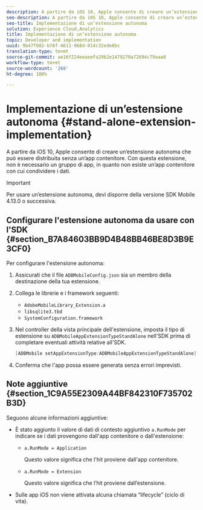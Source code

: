 ```yaml
---
description: A partire da iOS 10, Apple consente di creare un’estensione autonoma che può essere distribuita senza un’app contenitore. Con questa estensione, non è necessario un gruppo di app, in quanto non esiste un’app contenitore con cui condividere i dati.
seo-description: A partire da iOS 10, Apple consente di creare un’estensione autonoma che può essere distribuita senza un’app contenitore. Con questa estensione, non è necessario un gruppo di app, in quanto non esiste un’app contenitore con cui condividere i dati.
seo-title: Implementazione di un’estensione autonoma
solution: Experience Cloud,Analytics
title: Implementazione di un’estensione autonoma
topic: Developer and implementation
uuid: 9b47f082-b78f-4611-968d-014c32ede6bc
translation-type: tm+mt
source-git-commit: ae16f224eeaeefa29b2e1479270a72694c79aaa0
workflow-type: tm+mt
source-wordcount: '268'
ht-degree: 100%

---
```



# Implementazione di un’estensione autonoma {#stand-alone-extension-implementation}

A partire da iOS 10, Apple consente di creare un’estensione autonoma che può essere distribuita senza un’app contenitore. Con questa estensione, non è necessario un gruppo di app, in quanto non esiste un’app contenitore con cui condividere i dati.

>[!IMPORTANT]
>
>Per usare un’estensione autonoma, devi disporre della versione SDK Mobile 4.13.0 o successiva.

## Configurare l&#39;estensione autonoma da usare con l&#39;SDK {#section_B7A84603BB9D4B48BB46BE8D3B9E3CF0}

Per configurare l&#39;estensione autonoma:

1. Assicurati che il file `ADBMobileConfig.json` sia un membro della destinazione della tua estensione.
1. Collega le librerie e i framework seguenti:

   * `AdobeMobileLibrary_Extension.a`
   * `libsqlite3.tbd`
   * `SystemConfiguration.framework`

1. Nel controller della vista principale dell&#39;estensione, imposta il tipo di estensione su `ADBMobileAppExtensionTypeStandAlone` nell&#39;SDK prima di completare eventuali attività relative all&#39;SDK.

   ```objective-c
   [ADBMobile setAppExtensionType:ADBMobileAppExtensionTypeStandAlone];
   ```

1. Conferma che l&#39;app possa essere generata senza errori imprevisti.

## Note aggiuntive {#section_1C9A55E2309A44BF842310F735702B3D}

Seguono alcune informazioni aggiuntive:

* È stato aggiunto il valore di dati di contesto aggiuntivo `a.RunMode` per indicare se i dati provengono dall&#39;app contenitore o dall&#39;estensione:

   * `a.RunMode = Application`

      Questo valore significa che l&#39;hit proviene dall&#39;app contenitore.
   * `a.RunMode = Extension`

      Questo valore significa che l’hit proviene dall’estensione.

* Sulle app iOS non viene attivata alcuna chiamata “lifecycle” (ciclo di vita).

